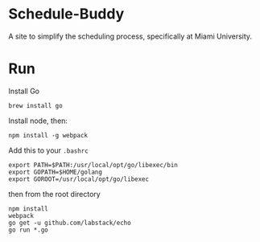 # Schedule-Buddy
A site to simplify the scheduling process, specifically at Miami University.

# Run
Install Go

    brew install go

Install node, then:

    npm install -g webpack

Add this to your `.bashrc`
```shell
export PATH=$PATH:/usr/local/opt/go/libexec/bin
export GOPATH=$HOME/golang
export GOROOT=/usr/local/opt/go/libexec
```
then from the root directory

    npm install
    webpack
    go get -u github.com/labstack/echo
    go run *.go
